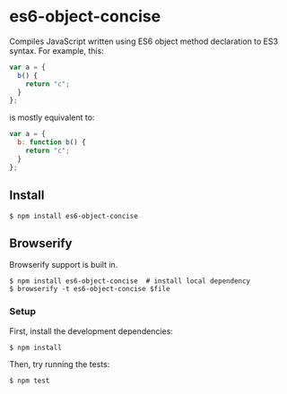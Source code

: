 # es6-object-concise

Compiles JavaScript written using ES6 object method declaration to ES3 syntax.
For example, this:

```js
var a = {
  b() {
    return "c";
  }
};
```

is mostly equivalent to:

```js
var a = {
  b: function b() {
    return "c";
  }
};
```

## Install

```
$ npm install es6-object-concise
```

## Browserify

Browserify support is built in.

```
$ npm install es6-object-concise  # install local dependency
$ browserify -t es6-object-concise $file
```

### Setup

First, install the development dependencies:

```
$ npm install
```

Then, try running the tests:

```
$ npm test
```
